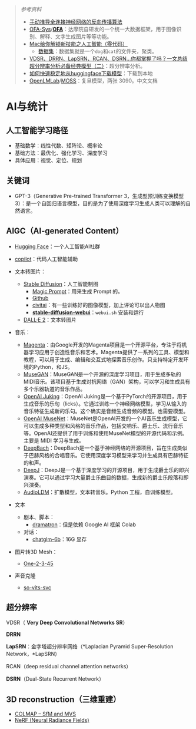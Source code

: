 > *参考资料*
>
> - [手动推导全连接神经网络的反向传播算法](https://www.bilibili.com/video/BV1ZL4y1479R?share_source=copy_web)
> - [OFA-Sys](https://github.com/OFA-Sys)/**[OFA](https://github.com/OFA-Sys/OFA)**：达摩院自研发的一个统一大数据框架，用于图像识别、解释、文字生成图片等等功能。
> - [Mac给你解锁新技能之人工智能（零代码）](https://www.bilibili.com/video/BV1L3411H7GC?spm_id_from=333.1007.top_right_bar_window_custom_collection.content.click&vd_source=b736aa3d7f0fdf47b59ea3021dc810ab)
>   - [数据集](https://share.weiyun.com/gPhPEFNr)：数据集就是一个`dog`和`cat`的文件夹，聚类。
> - [VDSR、DRRN、LapSRN、RCAN、DSRN…你都掌握了吗？一文总结超分辨率分析必备经典模型（二）](https://mp.weixin.qq.com/s/hK3cXIhr-BUhn2WDYIjquQ)：超分辨率分析。
> - [如何快速稳定地从huggingface下载模型](https://zhuanlan.zhihu.com/p/647843635)：下载到本地
> - [OpenLMLab](https://github.com/OpenLMLab)/[MOSS](https://github.com/OpenLMLab/MOSS)：复旦模型，两张 3090。中文文档

# AI与统计

## 人工智能学习路径

- 基础数学：线性代数、矩阵论、概率论
- 基础方法：最优化、强化学习、深度学习
- 具体应用：视觉、定位、规划



## 关键词

- GPT-3（Generative Pre-trained Transformer 3，生成型预训练变换模型3）：是一个自回归语言模型，目的是为了使用深度学习生成人类可以理解的自然语言。



## AIGC（AI-generated Content）

- [Hugging Face](https://huggingface.co/)：一个人工智能AI社群
- [copilot](https://github.com/features/copilot)：代码人工智能辅助
- 文本转图片：
  - [Stable Diffusion](https://huggingface.co/spaces/stabilityai/stable-diffusion)：人工智能制图
    - [Magic Prompt](https://huggingface.co/spaces/Gustavosta/MagicPrompt-Stable-Diffusion)：用来生成 Prompt 的。
    - [Github](https://github.com/CompVis/stable-diffusion)
    - [civitai](https://civitai.com/)：有一些训练好的图像模型，加上评论可以出人物图
    - **[stable-diffusion-webui](https://github.com/AUTOMATIC1111/stable-diffusion-webui)**：`webui.sh` 安装和运行
  - [DALL·E 2](https://openai.com/product/dall-e-2)：文本转图片
- 音乐：
  - [Magenta](https://magenta.tensorflow.org/)：由Google开发的Magenta项目是一个开源平台，专注于将机器学习应用于创造性音乐和艺术。Magenta提供了一系列的工具、模型和教程，可以用于生成、编辑和交互式地探索音乐创作。只支持特定开发环境的Python，和JS。
  - [MuseGAN](https://salu133445.github.io/musegan/)：MuseGAN是一个开源的深度学习项目，用于生成多轨的MIDI音乐。该项目基于生成对抗网络（GAN）架构，可以学习和生成具有多个乐器轨道的音乐作品。
  - [OpenAI Juking](https://openai.com/research/jukebox)：OpenAI Juking是一个基于PyTorch的开源项目，用于生成音乐的乐句（licks）。它通过训练一个神经网络模型，学习从输入的音乐特征生成新的乐句。这个确实是音频生成音频的模型。也需要模型。
  - [OpenAI MuseNet](https://openai.com/research/musenet)：MuseNet是OpenAI开发的一个AI音乐生成模型，它可以生成多种类型和风格的音乐作品，包括交响乐、爵士乐、流行音乐等。OpenAI还提供了用于训练和使用MuseNet模型的开源代码和示例。主要是 MIDI 学习与生成。
  - [DeepBach](https://github.com/Ghadjeres/DeepBach)：DeepBach是一个基于神经网络的开源项目，旨在生成类似于巴赫风格的合唱音乐。它使用深度学习模型来学习并生成具有巴赫特征的和声。
  - [DeepJ](https://github.com/calclavia/DeepJ)：DeepJ是一个基于深度学习的开源项目，用于生成爵士乐的即兴演奏。它可以通过学习大量爵士乐曲目的数据，生成新的爵士乐段落和即兴演奏。
  - [AudioLDM](https://github.com/haoheliu/AudioLDM)：扩散模型，文本转音乐。Python 工程，自训练模型。
- 文本
  - 剧本、脚本：
    - [dramatron](https://github.com/deepmind/dramatron)：但是依赖 Google AI 框架 Colab
  - 对话：
    - [chatglm-6b](https://huggingface.co/THUDM/chatglm-6b)：16G 显存
- 图片转3D Mesh：
  - [One-2-3-45](https://github.com/One-2-3-45/One-2-3-45)

- 声音克隆
  - [so-vits-svc](https://github.com/svc-develop-team/so-vits-svc)




## 超分辨率

VDSR（ **Very Deep Convolutional Networks SR**）

**DRRN** 

**LapSRN**：金字塔超分辨率网络（*Laplacian Pyramid Super-Resolution Network，*LapSRN）

RCAN（deep residual channel attention networks）

**DSRN**（Dual-State Recurrent Network）



## 3D reconstruction（三维重建）

- [COLMAP – SfM and MVS](https://demuc.de/colmap/)
- [NeRF (Neural Radiance Fields)](https://www.matthewtancik.com/nerf)

